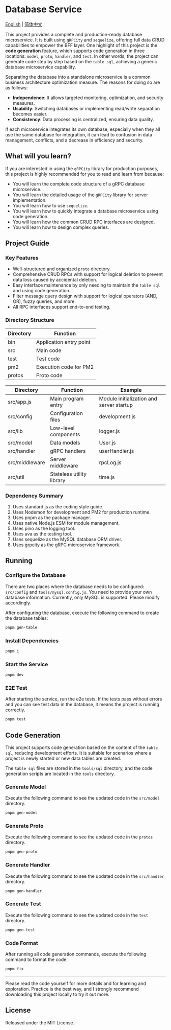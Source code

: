 # Database Service

[English](./README.md) | [简体中文](./README_CN.md)

This project provides a complete and production-ready database microservice. It is built using `gRPCity` and `sequelize`, offering full data CRUD capabilities to empower the BFF layer.
One highlight of this project is the **code generation** feature, which supports code generation in three locations: `model`, `proto`, `handler`, and `test`. In other words, the project can generate code step by step based on the `table sql`, achieving a generic database microservice capability.

Separating the database into a standalone microservice is a common business architecture optimization measure. The reasons for doing so are as follows:

- **Independence**: It allows targeted monitoring, optimization, and security measures.
- **Usability**: Switching databases or implementing read/write separation becomes easier.
- **Consistency**: Data processing is centralized, ensuring data quality.

If each microservice integrates its own database, especially when they all use the same database for integration, it can lead to confusion in data management, conflicts, and a decrease in efficiency and security.

## What will you learn?

If you are interested in using the `gRPCity` library for production purposes, this project is highly recommended for you to read and learn from because:

- You will learn the complete code structure of a gRPC database microservice.
- You will learn the detailed usage of the `gRPCity` library for server implementation.
- You will learn how to use `sequelize`.
- You will learn how to quickly integrate a database microservice using code generation.
- You will learn how the common CRUD RPC interfaces are designed.
- You will learn how to design complex queries.

## Project Guide

### Key Features

- Well-structured and organized `proto` directory.
- Comprehensive CRUD RPCs with support for logical deletion to prevent data loss caused by accidental deletion.
- Easy interface maintenance by only needing to maintain the `table sql` and using code generation.
- Filter message query design with support for logical operators (AND, OR), fuzzy queries, and more.
- All RPC interfaces support end-to-end testing.

### Directory Structure

Directory | Function
--- | ---
bin | Application entry point
src | Main code
test | Test code
pm2 | Execution code for PM2
protos | Proto code

Directory | Function | Example
--- | --- | ---
src/app.js | Main program entry | Module initialization and server startup
src/config | Configuration files | development.js
src/lib | Low-level components | logger.js
src/model | Data models | User.js
src/handler | gRPC handlers | userHandler.js
src/middleware | Server middleware | rpcLog.js
src/util | Stateless utility library | time.js

### Dependency Summary

1. Uses standard.js as the coding style guide.
2. Uses Nodemon for development and PM2 for production runtime.
3. Uses pnpm as the package manager.
4. Uses native Node.js ESM for module management.
5. Uses pino as the logging tool.
6. Uses ava as the testing tool.
7. Uses sequelize as the MySQL database ORM driver.
8. Uses grpcity as the gRPC microservice framework.

## Running

### Configure the Database

There are two places where the database needs to be configured: `src/config` and `tools/mysql.config.js`. You need to provide your own database information. Currently, only MySQL is supported. Please modify accordingly.

After configuring the database, execute the following command to create the database tables:

```sh
pnpm gen-table
```

### Install Dependencies

```sh
pnpm i
```

### Start the Service

```sh
pnpm dev
```

### E2E Test

After starting the service, run the e2e tests. If the tests pass without errors and you can see test data in the database, it means the project is running correctly.

```sh
pnpm test
```

## Code Generation

This project supports code generation based on the content of the `table sql`, reducing development efforts. It is suitable for scenarios where a project is newly started or new data tables are created.

The `table sql` files are stored in the `tools/sql` directory, and the code generation scripts are located in the `tools` directory.

### Generate Model

Execute the following command to see the updated code in the `src/model` directory.

```sh
pnpm gen-model
```

### Generate Proto

Execute the following command to see the updated code in the `protos` directory.

```sh
pnpm gen-proto
```

### Generate Handler

Execute the following command to see the updated code in the `src/handler` directory.

```sh
pnpm gen-handler
```

### Generate Test

Execute the following command to see the updated code in the `test` directory.

```sh
pnpm gen-test
```

### Code Format

After running all code generation commands, execute the following command to format the code.

```sh
pnpm fix
```

---

Please read the code yourself for more details and for learning and exploration. Practice is the best way, and I strongly recommend downloading this project locally to try it out more.

## License

Released under the MIT License.
